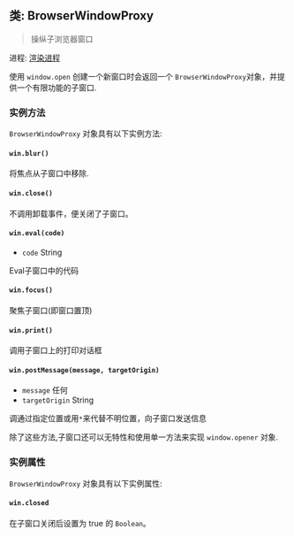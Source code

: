 ## 类: BrowserWindowProxy

> 操纵子浏览器窗口

进程: [渲染进程](../glossary.md#renderer-process)

使用 `window.open` 创建一个新窗口时会返回一个 `BrowserWindowProxy`对象，并提供一个有限功能的子窗口.

### 实例方法

`BrowserWindowProxy` 对象具有以下实例方法:

#### `win.blur()`

将焦点从子窗口中移除.

#### `win.close()`

不调用卸载事件，便关闭了子窗口。

#### `win.eval(code)`

* `code` String

Eval子窗口中的代码

#### `win.focus()`

聚焦子窗口(即窗口置顶)

#### `win.print()`

调用子窗口上的打印对话框

#### `win.postMessage(message, targetOrigin)`

* `message` 任何
* `targetOrigin` String

调通过指定位置或用`*`来代替不明位置，向子窗口发送信息

除了这些方法,子窗口还可以无特性和使用单一方法来实现 `window.opener` 对象.

### 实例属性

` BrowserWindowProxy ` 对象具有以下实例属性:

#### `win.closed`

在子窗口关闭后设置为 true 的 ` Boolean `。
